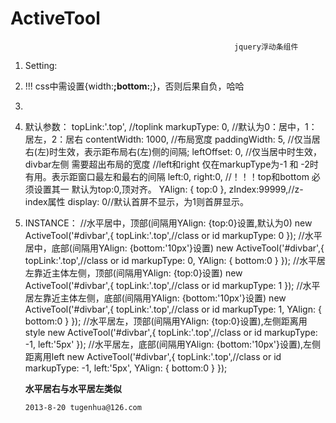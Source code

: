 ActiveTool
==========

                                                      jquery浮动条组件


 1. Setting:
 2. !!! css中需设置{width:**;bottom:**;}，否则后果自负，哈哈
 3.
 4. 默认参数：
		topLink:'.top', //toplink
		markupType: 0, //默认为0：居中，1：居左，2：居右
		contentWidth: 1000, //布局宽度
		paddingWidth: 5, //仅当居右(左)时生效，表示距布局右(左)侧的间隔;
		leftOffset: 0, //仅当居中时生效，divbar左侧 需要超出布局的宽度
		//left和right 仅在markupType为-1 和 -2时有用。表示距窗口最左和最右的间隔
		left:0,
		right:0,
		//！！！top和bottom 必须设置其一 默认为top:0,顶对齐。
		YAlign: {
			top:0
		},
		zIndex:99999,//z-index属性
		display: 0//默认首屏不显示，为1则首屏显示。



 5. INSTANCE：
		//水平居中，顶部(间隔用YAlign: {top:0}设置,默认为0)
		new ActiveTool('#divbar',{
			topLink:'.top',//class or id
			markupType: 0
		});
		//水平居中，底部(间隔用YAlign: {bottom:'10px'}设置)
		new ActiveTool('#divbar',{
			topLink:'.top',//class or id
			markupType: 0,
			YAlign: {
				bottom:0
			}
		});
		//水平居左靠近主体左侧，顶部(间隔用YAlign: {top:0}设置)
		new ActiveTool('#divbar',{
			topLink:'.top',//class or id
			markupType: 1
		});
		//水平居左靠近主体左侧，底部(间隔用YAlign: {bottom:'10px'}设置)
		new ActiveTool('#divbar',{
			topLink:'.top',//class or id
			markupType: 1,
			YAlign: {
				bottom:0
			}
		});
		//水平居左，顶部(间隔用YAlign: {top:0}设置),左侧距离用style
		new ActiveTool('#divbar',{
			topLink:'.top',//class or id
			markupType: -1,
			left:'5px'
		});
		//水平居左，底部(间隔用YAlign: {bottom:'10px'}设置),左侧距离用left
		new ActiveTool('#divbar',{
			topLink:'.top',//class or id
			markupType: -1,
			left:'5px',
			YAlign: {
				bottom:0
			}
		});

	****水平居右与水平居左类似****
	
        2013-8-20 tugenhua@126.com
 

